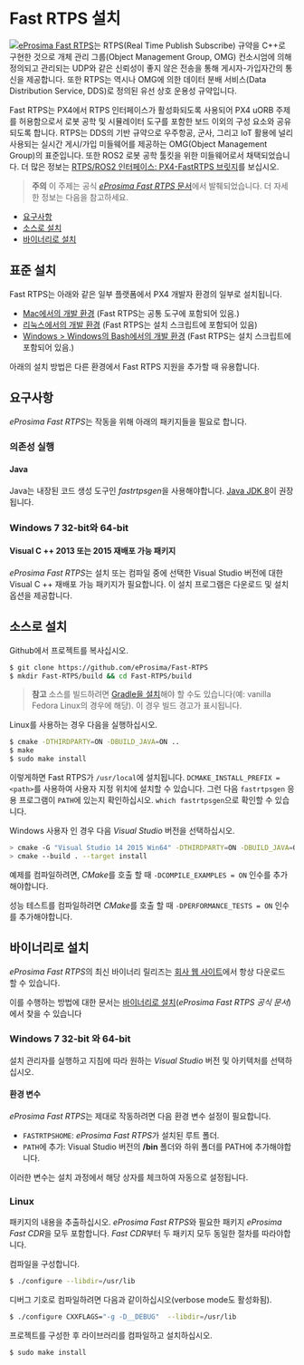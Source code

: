 # Fast RTPS 설치

<img src="../../assets/fastrtps/eprosima_logo.png" style="float:left;" /> [eProsima Fast RTPS](http://eprosima-fast-rtps.readthedocs.io/en/latest/)는 RTPS(Real Time Publish Subscribe) 규약을 C++로 구현한 것으로 개체 관리 그룹(Object Management Group, OMG) 컨소시엄에 의해 정의되고 관리되는 UDP와 같은 신뢰성이 좋지 않은 전송을 통해 게시자-가입자간의 통신을 제공합니다. 또한 RTPS는 역시나 OMG에 의한 데이터 분배 서비스(Data Distribution Service, DDS)로 정의된 유선 상호 운용성 규약입니다.

Fast RTPS는 PX4에서 RTPS 인터페이스가 활성화되도록 사용되어 PX4 uORB 주제를 허용함으로서 로봇 공학 및 시뮬레이터 도구를 포함한 보드 이외의 구성 요소와 공유되도록 합니다. RTPS는 DDS의 기반 규약으로 우주항공, 군사, 그리고 IoT 활용에 널리 사용되는 실시간 게시/가입 미들웨어를 제공하는 OMG(Object Management Group)의 표준입니다. 또한 ROS2 로봇 공학 툴킷을 위한 미들웨어로서 채택되었습니다. 더 많은 정보는 [RTPS/ROS2 인터페이스: PX4-FastRTPS 브릿지](../middleware/micrortps.md)를 보십시오.

<span></span>

> **주의** 이 주제는 공식 [*eProsima Fast RTPS* 문서](http://eprosima-fast-rtps.readthedocs.io/en/latest/)에서 발췌되었습니다. 더 자세한 정보는 다음을 참고하세요.

* [요구사항](http://eprosima-fast-rtps.readthedocs.io/en/latest/requirements.html#requirements)
* [소스로 설치](http://eprosima-fast-rtps.readthedocs.io/en/latest/sources.html#installation-from-sources)
* [바이너리로 설치](http://eprosima-fast-rtps.readthedocs.io/en/latest/binaries.html#installation-from-binaries)

## 표준 설치

Fast RTPS는 아래와 같은 일부 플랫폼에서 PX4 개발자 환경의 일부로 설치됩니다.

* [Mac에서의 개발 환경](../setup/dev_env_mac.md) (Fast RTPS는 공통 도구에 포함되어 있음.)
* [리눅스에서의 개발 환경](../setup/dev_env_linux.md) (Fast RTPS는 설치 스크립트에 포함되어 있음)
* [Windows > Windows의 Bash에서의 개발 환경](/setup/dev_env_windows.md#bash-on-windows-new) (Fast RTPS는 설치 스크립트에 포함되어 있음.) 

아래의 설치 방법은 다른 환경에서 Fast RTPS 지원을 추가할 때 유용합니다.

## 요구사항

*eProsima Fast RTPS*는 작동을 위해 아래의 패키지들을 필요로 합니다.

### 의존성 실행

#### Java

Java는 내장된 코드 생성 도구인 *fastrtpsgen*을 사용해야합니다. [Java JDK 8](http://www.oracle.com/technetwork/java/javase/downloads/jdk8-downloads-2133151.html)이 권장됩니다.

### Windows 7 32-bit와 64-bit

#### Visual C ++ 2013 또는 2015 재배포 가능 패키지

*eProsima Fast RTPS*는 설치 또는 컴파일 중에 선택한 Visual Studio 버전에 대한 Visual C ++ 재배포 가능 패키지가 필요합니다. 이 설치 프로그램은 다운로드 및 설치 옵션을 제공합니다.

## 소스로 설치

Github에서 프로젝트를 복사십시오.

```sh
$ git clone https://github.com/eProsima/Fast-RTPS
$ mkdir Fast-RTPS/build && cd Fast-RTPS/build
```

> **참고** 소스를 빌드하려면 [Gradle을 설치](https://gradle.org/install/)해야 할 수도 있습니다(예: vanilla Fedora Linux의 경우에 해당). 이 경우 빌드 경고가 표시됩니다.

Linux를 사용하는 경우 다음을 실행하십시오.

```sh
$ cmake -DTHIRDPARTY=ON -DBUILD_JAVA=ON ..
$ make
$ sudo make install
```

이렇게하면 Fast RTPS가 `/usr/local`에 설치됩니다. `DCMAKE_INSTALL_PREFIX = <path>`를 사용하여 사용자 지정 위치에 설치할 수 있습니다. 그런 다음 `fastrtpsgen` 응용 프로그램이 `PATH`에 있는지 확인하십시오. `which fastrtpsgen`으로 확인할 수 있습니다.

Windows 사용자 인 경우 다음 *Visual Studio* 버전을 선택하십시오.

```sh
> cmake -G "Visual Studio 14 2015 Win64" -DTHIRDPARTY=ON -DBUILD_JAVA=ON ..
> cmake --build . --target install
```

예제를 컴파일하려면, *CMake*를 호출 할 때 `-DCOMPILE_EXAMPLES = ON` 인수를 추가해야합니다.

성능 테스트를 컴파일하려면 *CMake*를 호출 할 때 `-DPERFORMANCE_TESTS = ON` 인수를 추가해야합니다.

## 바이너리로 설치

*eProsima Fast RTPS*의 최신 바이너리 릴리즈는 [회사 웹 사이트](http://www.eprosima.com/)에서 항상 다운로드 할 수 있습니다.

이를 수행하는 방법에 대한 문서는 [바이너리로 설치](http://eprosima-fast-rtps.readthedocs.io/en/latest/binaries.html#installation-from-binaries)(*eProsima Fast RTPS 공식 문서*)에서 찾을 수 있습니다

### Windows 7 32-bit 와 64-bit

설치 관리자를 실행하고 지침에 따라 원하는 *Visual Studio* 버전 및 아키텍처를 선택하십시오.

#### 환경 변수

*eProsima Fast RTPS*는 제대로 작동하려면 다음 환경 변수 설정이 필요합니다.

* `FASTRTPSHOME`: *eProsima Fast RTPS*가 설치된 루트 폴더.
* `PATH`에 추가: Visual Studio 버전의 **/bin** 폴더와 하위 폴더를 PATH에 추가해야합니다.

이러한 변수는 설치 과정에서 해당 상자를 체크하여 자동으로 설정됩니다.

### Linux

패키지의 내용을 추출하십시오. *eProsima Fast RTPS*와 필요한 패키지 *eProsima Fast CDR*을 모두 포함합니다. *Fast CDR*부터 두 패키지 모두 동일한 절차를 따라야합니다.

컴파일을 구성합니다.

```sh
$ ./configure --libdir=/usr/lib
```

디버그 기호로 컴파일하려면 다음과 같이하십시오(verbose mode도 활성화됨).

```sh
$ ./configure CXXFLAGS="-g -D__DEBUG"  --libdir=/usr/lib
```

프로젝트를 구성한 후 라이브러리를 컴파일하고 설치하십시오.

```sh
$ sudo make install
```